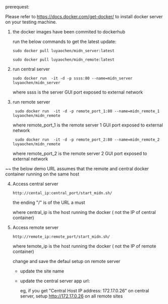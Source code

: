 
prerequest:
   
   Please refer to  https://docs.docker.com/get-docker/ to install docker server on your testing machine.


1. the docker images have been commited to dockerhub
    
    run the below commands to get the latest update:
    ```
    sudo docker pull luyaochen/midn_server:latest
    
    sudo docker pull luyaochen/midn_remote:latest
    ```
   
2. run central server 
     ```
    sudo docker run  -it -d -p ssss:80 --name=midn_server luyaochen/midn_server
     ```    
      where ssss is the server GUI port exposed to external network

3. run remote server
   ```  
    sudo docker run  -it -d -p remote_port_1:80 --name=midn_remote_1 luyaochen/midn_remote
   ```    
      where remote_port_1 is the remote server 1 GUI port exposed to external network
    
   ```    
    sudo docker run  -it -d -p remote_port_2:80 --name=midn_remote_2 luyaochen/midn_remote 
   ```    
      where remote_port_2 is the remote server 2 GUI port exposed to external network

~~ the below demo URL assumes that the remote and central docker container running on the same host

 4. Access central server
    ```
    http://cental_ip:central_port/start_midn.sh/             
    ```
    the ending "/" is of the URL a must
    
    where central_ip is the host running the docker ( not the IP of central container)   
      
 6. Access remote server
    ``` 
    http://remote_ip:remote_port/start_midn.sh/ 
     ```    
      where temote_ip is the host running the docker ( not the IP of remote container)
    
    change and save the defaul setup on remote server
    
    - update the site name
    
    - update the central server app url:
    
      eg, if you get "Central Host IP address: 172.17.0.26" on central server, setup http://172.17.0.26  on all remote sites
      

